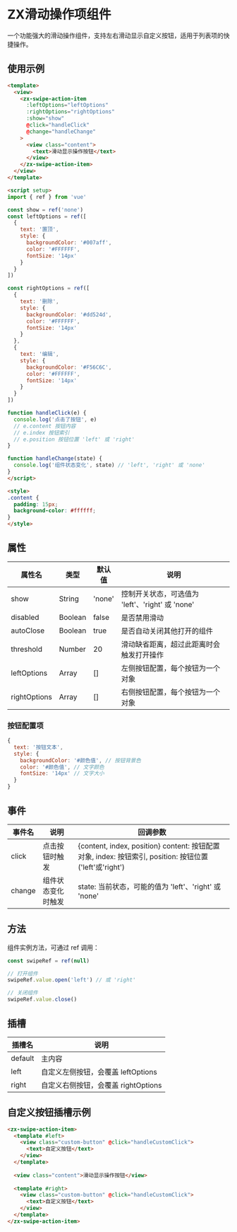 # ZX滑动操作项组件

一个功能强大的滑动操作组件，支持左右滑动显示自定义按钮，适用于列表项的快捷操作。

## 使用示例

```html
<template>
  <view>
    <zx-swipe-action-item
      :leftOptions="leftOptions"
      :rightOptions="rightOptions"
      :show="show"
      @click="handleClick"
      @change="handleChange"
    >
      <view class="content">
        <text>滑动显示操作按钮</text>
      </view>
    </zx-swipe-action-item>
  </view>
</template>

<script setup>
import { ref } from 'vue'

const show = ref('none')
const leftOptions = ref([
  {
    text: '置顶',
    style: {
      backgroundColor: '#007aff',
      color: '#FFFFFF',
      fontSize: '14px'
    }
  }
])

const rightOptions = ref([
  {
    text: '删除',
    style: {
      backgroundColor: '#dd524d',
      color: '#FFFFFF',
      fontSize: '14px'
    }
  },
  {
    text: '编辑',
    style: {
      backgroundColor: '#F56C6C',
      color: '#FFFFFF',
      fontSize: '14px'
    }
  }
])

function handleClick(e) {
  console.log('点击了按钮', e)
  // e.content 按钮内容
  // e.index 按钮索引
  // e.position 按钮位置 'left' 或 'right'
}

function handleChange(state) {
  console.log('组件状态变化', state) // 'left', 'right' 或 'none'
}
</script>

<style>
.content {
  padding: 15px;
  background-color: #ffffff;
}
</style>
```

## 属性

| 属性名 | 类型 | 默认值 | 说明 |
| --- | --- | --- | --- |
| show | String | 'none' | 控制开关状态，可选值为 'left'、'right' 或 'none' |
| disabled | Boolean | false | 是否禁用滑动 |
| autoClose | Boolean | true | 是否自动关闭其他打开的组件 |
| threshold | Number | 20 | 滑动缺省距离，超过此距离时会触发打开操作 |
| leftOptions | Array | [] | 左侧按钮配置，每个按钮为一个对象 |
| rightOptions | Array | [] | 右侧按钮配置，每个按钮为一个对象 |

### 按钮配置项

```js
{
  text: '按钮文本',
  style: {
    backgroundColor: '#颜色值', // 按钮背景色
    color: '#颜色值', // 文字颜色
    fontSize: '14px' // 文字大小
  }
}
```

## 事件

| 事件名 | 说明 | 回调参数 |
| --- | --- | --- |
| click | 点击按钮时触发 | {content, index, position} content: 按钮配置对象, index: 按钮索引, position: 按钮位置('left'或'right') |
| change | 组件状态变化时触发 | state: 当前状态，可能的值为 'left'、'right' 或 'none' |

## 方法

组件实例方法，可通过 ref 调用：

```js
const swipeRef = ref(null)

// 打开组件
swipeRef.value.open('left') // 或 'right'

// 关闭组件
swipeRef.value.close()
```

## 插槽

| 插槽名 | 说明 |
| --- | --- |
| default | 主内容 |
| left | 自定义左侧按钮，会覆盖 leftOptions |
| right | 自定义右侧按钮，会覆盖 rightOptions |

## 自定义按钮插槽示例

```html
<zx-swipe-action-item>
  <template #left>
    <view class="custom-button" @click="handleCustomClick">
      <text>自定义按钮</text>
    </view>
  </template>
  
  <view class="content">滑动显示操作按钮</view>
  
  <template #right>
    <view class="custom-button" @click="handleCustomClick">
      <text>自定义按钮</text>
    </view>
  </template>
</zx-swipe-action-item>
```
